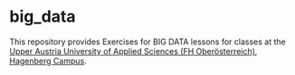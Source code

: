# big_data

This repository provides Exercises for BIG DATA lessons for classes at the [Upper Austria University of Applied Sciences (FH Oberösterreich), Hagenberg Campus](https://www.fh-ooe.at/en/hagenberg-campus/).


